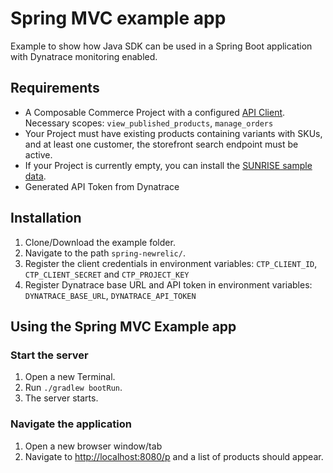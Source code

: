 # Spring MVC example app

Example to show how Java SDK can be used in a Spring Boot application with Dynatrace monitoring enabled.

## Requirements

- A Composable Commerce Project with a configured [API Client](https://docs.commercetools.com/tutorials/getting-started#creating-an-api-client).
  Necessary scopes: `view_published_products`, `manage_orders`
- Your Project must have existing products containing variants with SKUs, and at least one customer, the storefront search endpoint must be active.
- If your Project is currently empty, you can install the [SUNRISE sample data](https://docs.commercetools.com/sdk/sunrise-data).
- Generated API Token from Dynatrace

## Installation

1. Clone/Download the example folder.
2. Navigate to the path `spring-newrelic/`.
3. Register the client credentials in environment variables:
   `CTP_CLIENT_ID`, `CTP_CLIENT_SECRET` and `CTP_PROJECT_KEY`
4. Register Dynatrace base URL and API token in environment variables:
   `DYNATRACE_BASE_URL`, `DYNATRACE_API_TOKEN`

## Using the Spring MVC Example app

### Start the server

1. Open a new Terminal.
2. Run `./gradlew bootRun`.
3. The server starts.

### Navigate the application

1. Open a new browser window/tab
2. Navigate to [http://localhost:8080/p](http://localhost:8080/p) and a list of products should appear.
